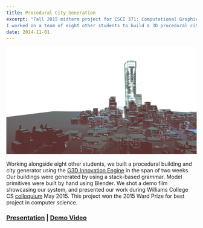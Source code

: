 ```yaml
---
title: Procedural City Generation
excerpt: "Fall 2015 midterm project for CSCI 371: Computational Graphics.
I worked on a team of eight other students to build a 3D procedural city generator."
date: 2014-11-01
---
```


![A procedural city](/assets/images/procedural_city.jpg)

Working alongside eight other students, we built a procedural building and city
generator using the [G3D Innovation Engine](http://casual-effects.com/g3d/) in the span of two weeks. Our buildings
were generated by using a stack-based grammar. Model primitives were built
by hand using Blender. We shot a demo film showcasing our system, and presented
our work during Williams College CS [colloquium](https://csci.williams.edu/ward-prize-nomination-presentation/) May 2015.
This project won the 2015 Ward Prize for best project in computer science.

### [Presentation]({{site.baseurl}}/pdfs/procedural_cities_presentation.pdf) | [Demo Video](https://www.youtube.com/watch?v=2qaVXo3uzqY)

